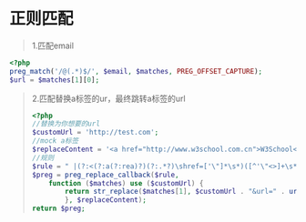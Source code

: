 # 正则匹配

> 1.匹配email

```php
<?php
preg_match('/@(.*)$/', $email, $matches, PREG_OFFSET_CAPTURE);
$url = $matches[1][0];
```

> 2.匹配替换a标签的ur，最终跳转a标签的url
>
> ```php
> <?php
> //替换为你想要的url
> $customUrl = 'http://test.com';
> //mock a标签
> $replaceContent = '<a href="http://www.w3school.com.cn">W3School</a>';
> //规则
> $rule = " |(?:<(?:a(?:rea)?)(?:.*?)\shref=['\"]*\s*)([^'\"<>]+\s*)(?:['\"]*)|";
> $preg = preg_replace_callback($rule,
>     function ($matches) use ($customUrl) {
>         return str_replace($matches[1], $customUrl . "&url=" . urlencode($matches[1]), $matches[0]);
>         }, $replaceContent);
> return $preg; 
> ```
>
> 